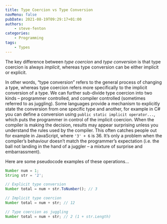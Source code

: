```yaml
---
title: Type Coercion vs Type Conversion
navMenu: false
pubDate: 2021-08-19T09:29:17+01:00
authors:
    - steve-fenton
categories:
    - Programming
tags:
    - Types
---
```


The key difference between *type coercion* and *type conversion* is that type coercion is always *implicit*, whereas type conversion can be either implicit or explicit.

In other words, “type conversion” refers to the general process of changing a type, whereas type coercion refers more specifically to the implicit conversion of a type. We can further sub-divide type coercion into two kinds – programmer controlled, and compiler controlled (sometimes referred to as juggling). Some languages provide a mechanism to explicitly state the conversion from one specific type and another, for example in C# you can define a conversion using `public static implicit operator...`, which puts the programmer in control of the implicit coercion. When the compiler is making the decision, results may appear surprising unless you understand the rules used by the compiler. This often catches people out for example in JavaScript, where `'3' + 6` is 36. It’s only a problem when the compiler’s behaviour doesn’t match the programmer’s expectation (i.e. the ball not landing in the hand of a juggler – a mixture of surprise and embarrassment).

Here are some pseudocode examples of these operations…

```javascript
Number num = 1;
String str = '2';

// Explicit type conversion
Number total = num + str.ToNumber(); // 3

// Implicit type coercion
Number total = num + str; // 12

// Type coercion as juggling
Number total = num + str; // 2 (1 + str.Length)
```